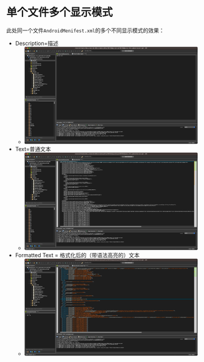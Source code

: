 # 单个文件多个显示模式

此处同一个文件`AndroidMenifest.xml`的多个不同显示模式的效果：

* Description=描述
  * ![jeb_file_mode_description](../assets/img/jeb_file_mode_description.png)
* Text=普通文本
  * ![jeb_file_mode_text](../assets/img/jeb_file_mode_text.jpg)
* Formatted Text = 格式化后的（带语法高亮的）文本
  * ![jeb_file_mode_formatted_text_hl](../assets/img/jeb_file_mode_formatted_text_hl.jpg)
